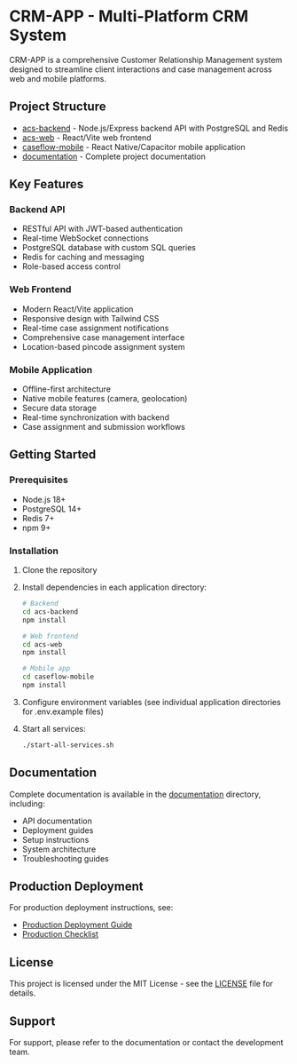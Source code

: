 # CRM-APP - Multi-Platform CRM System

CRM-APP is a comprehensive Customer Relationship Management system designed to streamline client interactions and case management across web and mobile platforms.

## Project Structure

- [acs-backend](acs-backend/) - Node.js/Express backend API with PostgreSQL and Redis
- [acs-web](acs-web/) - React/Vite web frontend
- [caseflow-mobile](caseflow-mobile/) - React Native/Capacitor mobile application
- [documentation](documentation/) - Complete project documentation

## Key Features

### Backend API
- RESTful API with JWT-based authentication
- Real-time WebSocket connections
- PostgreSQL database with custom SQL queries
- Redis for caching and messaging
- Role-based access control

### Web Frontend
- Modern React/Vite application
- Responsive design with Tailwind CSS
- Real-time case assignment notifications
- Comprehensive case management interface
- Location-based pincode assignment system

### Mobile Application
- Offline-first architecture
- Native mobile features (camera, geolocation)
- Secure data storage
- Real-time synchronization with backend
- Case assignment and submission workflows

## Getting Started

### Prerequisites
- Node.js 18+
- PostgreSQL 14+
- Redis 7+
- npm 9+

### Installation

1. Clone the repository
2. Install dependencies in each application directory:
   ```bash
   # Backend
   cd acs-backend
   npm install
   
   # Web frontend
   cd acs-web
   npm install
   
   # Mobile app
   cd caseflow-mobile
   npm install
   ```

3. Configure environment variables (see individual application directories for .env.example files)

4. Start all services:
   ```bash
   ./start-all-services.sh
   ```

## Documentation

Complete documentation is available in the [documentation](documentation/) directory, including:
- API documentation
- Deployment guides
- Setup instructions
- System architecture
- Troubleshooting guides

## Production Deployment

For production deployment instructions, see:
- [Production Deployment Guide](documentation/deployment/PRODUCTION_DEPLOYMENT_GUIDE.md)
- [Production Checklist](documentation/deployment/PRODUCTION_CHECKLIST.md)

## License

This project is licensed under the MIT License - see the [LICENSE](LICENSE) file for details.

## Support

For support, please refer to the documentation or contact the development team.